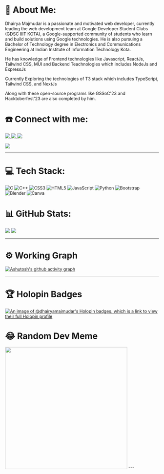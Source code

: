 # 💫 About Me:
Dhairya Majmudar is a passionate and motivated web developer, currently leading the web development team at Google Developer Student Clubs (GDSC IIIT KOTA), a Google-supported community of students who learn and build solutions using Google technologies. He is also pursuing a Bachelor of Technology degree in Electronics and Communications Engineering at Indian Institute of Information Technology Kota.

He has knowledge of Frontend technologies like Javascript, ReactJs, Tailwind CSS, MUI and Backend Teachnologies which includes NodeJs and ExpressJs

Currently Exploring the technologies of T3 stack which includes TypeScript, Tailwind CSS, and NextJs

Along with these open-source programs like GSSoC'23 and Hacktoberfest'23 are also completed by him. 
# ☎️ Connect with me:
<a href="https://www.linkedin.com/in/dhairya-majmudar/">
		<img src="https://img.shields.io/badge/LinkedIn-0077B5?style=for-the-badge&logo=linkedin&logoColor=white" />
</a>

<a href="https://dhaiyra-majmudar.netlify.app/">
		<img src="https://img.shields.io/badge/portfolio-1AA260?style=for-the-badge&logo=About.me&logoColor=white" />
</a>
<a href="https://twitter.com/majmudar777">
		<img src="https://img.shields.io/badge/Twitter-1DA1F2?style=for-the-badge&logo=twitter&logoColor=white" />
</a>


[![](https://visitcount.itsvg.in/api?id=DhairyaMajmudar&icon=0&color=0)](https://visitcount.itsvg.in)



---
# 💻 Tech Stack:
![C](https://img.shields.io/badge/c-%2300599C.svg?style=for-the-badge&logo=c&logoColor=white) ![C++](https://img.shields.io/badge/c++-%2300599C.svg?style=for-the-badge&logo=c%2B%2B&logoColor=white) ![CSS3](https://img.shields.io/badge/css3-%231572B6.svg?style=for-the-badge&logo=css3&logoColor=white) ![HTML5](https://img.shields.io/badge/html5-%23E34F26.svg?style=for-the-badge&logo=html5&logoColor=white) ![JavaScript](https://img.shields.io/badge/javascript-%23323330.svg?style=for-the-badge&logo=javascript&logoColor=%23F7DF1E) ![Python](https://img.shields.io/badge/python-3670A0?style=for-the-badge&logo=python&logoColor=ffdd54) ![Bootstrap](https://img.shields.io/badge/bootstrap-%23563D7C.svg?style=for-the-badge&logo=bootstrap&logoColor=white) ![Blender](https://img.shields.io/badge/blender-%23F5792A.svg?style=for-the-badge&logo=blender&logoColor=white) ![Canva](https://img.shields.io/badge/Canva-%2300C4CC.svg?style=for-the-badge&logo=Canva&logoColor=white)
# 📊 GitHub Stats:
![](http://github-profile-summary-cards.vercel.app/api/cards/profile-details?username=dhairyamajmudar&theme=dark)
![](http://github-profile-summary-cards.vercel.app/api/cards/repos-per-language?username=dhairyamajmudar&theme=dark)
[](http://github-profile-summary-cards.vercel.app/api/cards/stats?username=dhairyamajmudar&theme=dark)

---



# ⚙️ Working Graph

[![Ashutosh's github activity graph](https://github-readme-activity-graph.vercel.app/graph?username=dhairyamajmudar&bg_color=151515&color=9e4c98&line=79ff97&point=818181&area=true&hide_border=true)](https://github.com/ashutosh00710/github-readme-activity-graph)

----

# 🏆 Holopin Badges
[![An image of @dhairyamajmudar's Holopin badges, which is a link to view their full Holopin profile](https://holopin.me/dhairyamajmudar)](https://holopin.io/@dhairyamajmudar)

# 😂 Random Dev Meme
<img src='https://randommeme-five.vercel.app/' style="height: 400px;"/>
---
